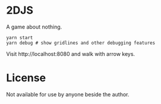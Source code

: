 # 2DJS

A game about nothing.

```
yarn start
yarn debug # show gridlines and other debugging features
```

Visit http://localhost:8080 and walk with arrow keys.

# License

Not available for use by anyone beside the author.
